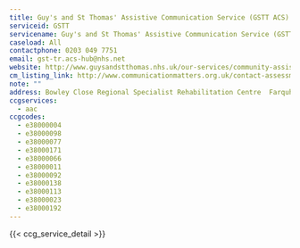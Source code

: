 ```yaml
---
title: Guy's and St Thomas' Assistive Communication Service (GSTT ACS)
serviceid: GSTT
servicename: Guy's and St Thomas' Assistive Communication Service (GSTT ACS)
caseload: All
contactphone: 0203 049 7751
email: gst-tr.acs-hub@nhs.net
website: http://www.guysandstthomas.nhs.uk/our-services/community-assistive-communication-service/overview.aspx
cm_listing_link: http://www.communicationmatters.org.uk/contact-assessment-service/assistive-technology-team
note: ""
address: Bowley Close Regional Specialist Rehabilitation Centre  Farquhar Road  London  SE19 1SZ
ccgservices:
  - aac
ccgcodes:
  - e38000004
  - e38000098
  - e38000077
  - e38000171
  - e38000066
  - e38000011
  - e38000092
  - e38000138
  - e38000113
  - e38000023
  - e38000192
---
```


{{< ccg_service_detail >}}
